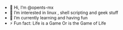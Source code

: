 - 👋 Hi, I’m @opents-mx
- 👀 I’m interested in linux , shell scripting and geek stuff
- 🌱 I’m currently learning and having fun
- ⚡ Fun fact: Life is a Game Or is the Game of Life

<!---
opents-mx/opents-mx is a ✨ special ✨ repository because its `README.md` (this file) appears on your GitHub profile.
You can click the Preview link to take a look at your changes.
--->
